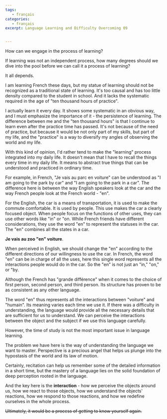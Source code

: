 ```yaml
---
tags:
   - français
categories:
   - français
excerpt: Language Learning and Difficulty Overcoming 09


---
```




How can we engage in the process of learning? 



If learning was not an independent process, how many degrees should we dive into the pool before we can call it a process of learning?



It all depends.



I am learning French these days, but my statue of learning should not be recognized as a traditional state of learning. It's too causal and has too little density compared to the student in school. And it lacks the systematic required in the age of "ten thousand hours of practice".



I actually learn it every day. It shows some systematic in an obvious way, and I must emphasize the importance of it - the persistence of learning. The difference between me and the "ten thousand hours" is that I continue to learn even after the practice time has passed. It's not because of the need of practice, but because it would be not only part of my skills, but part of my life, and the "practice" is a way to diversify my angles of observing the world and my life.



With this kind of opinion, I'd rather tend to make the "learning" process integrated into my daily life. It doesn't mean that I have to recall the things every time in my daily life. It means to abstract true things that can be understood and practiced in ordinary time.



For example, in French, "Je vais au parc en voiture" can be understood as "I am going to the park by car" and "I am going to the park in a car". The difference here is between the way English speakers look at the car and the way French people look at the French world - "en".



For the English, the car is a means of transportation, it is used to make the commute comfortable. It is used by people. This use makes the car a clearly focused object. When people focus on the functions of other uses, they can use other words like "in" or "on. While French friends have different considerations, they use the word "en" to represent the statuses in the car. The "en" combines all the states in a car. 



**Je vais au zoo "en" voiture**.



When perceived in English, we should change the "en" according to the different directions of our willingness to use the car. In French, the word "en" can be in charge of all the uses, here this single word represents all the interactions people would do in the car. So the "en" is not just an "in," "on," or "by. 



Although the French has "grande différence" when it comes to the choice of first person, second person, and third person. Its structure has proven to be as consistent as any other language.



The word "en" thus represents all the interactions between "voiture" and "humain". Its meaning varies each time we use it. If there was a difficulty in understanding, the language would provide all the necessary details that are sufficient for us to understand. We can perceive the interactions between the object and the subject if we use this language carefully.



However, the time of study is not the most important issue in language learning. 



The problem we have here is the way of understanding the language we want to master. Perspective is a precious angel that helps us plunge into the hypostasis of the world and its law of motion. 



Certainly, recitation can help us remember some of the detailed information in a short time, but the mastery of a language lies on the solid foundation of deep perception rooted in the language. 



And the key here is the **interaction** - how we perceive the objects around us, how we react to those objects, how we understand the objects' reactions, how we respond to those reactions, and how we redefine ourselves in the whole process. 



~~Ultimately, it would be a process of getting to know yourself again.~~

  

   

   